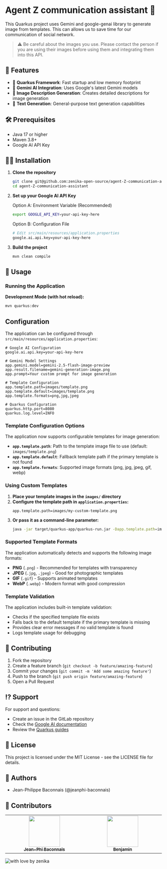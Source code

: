 # Agent Z communication assistant 🤖

This Quarkus project uses Gemini and google-genai library to generate image from templates. This can allows us to save time for our communication of social network.

> ⚠️ Be careful about the images you use. Please contact the person if you are using their images before using them and integrating them into this API.

## 🙌 Features

- 🚀 **Quarkus Framework**: Fast startup and low memory footprint
- 🤖 **Gemini AI Integration**: Uses Google's latest Gemini models
- 🎨 **Image Description Generation**: Creates detailed descriptions for image generation
- 📝 **Text Generation**: General-purpose text generation capabilities

## 🛠️ Prerequisites

- Java 17 or higher
- Maven 3.8+
- Google AI API Key

## 👨‍💻 Installation

1. **Clone the repository**
   ```bash
   git clone git@github.com:zenika-open-source/agent-Z-communication-assistant.git
   cd agent-Z-communication-assistant
   ```

2. **Set up your Google AI API Key**
   
   Option A: Environment Variable (Recommended)
   ```bash
   export GOOGLE_API_KEY=your-api-key-here
   ```
   
   Option B: Configuration File
   ```bash
   # Edit src/main/resources/application.properties
   google.ai.api.key=your-api-key-here
   ```

3. **Build the project**
   ```bash
   mvn clean compile
   ```

## 🚀 Usage

### Running the Application

**Development Mode (with hot reload):**
```bash
mvn quarkus:dev
```

## Configuration

The application can be configured through `src/main/resources/application.properties`:

```properties
# Google AI Configuration
google.ai.api.key=your-api-key-here

# Gemini Model Settings
app.gemini.model=gemini-2.5-flash-image-preview
app.result.filename=gemini-generation-image.png
app.prompt=Your custom prompt for image generation

# Template Configuration
app.template.path=images/template.png
app.template.default=images/template.png
app.template.formats=png,jpg,jpeg

# Quarkus Configuration
quarkus.http.port=8080
quarkus.log.level=INFO
```

### Template Configuration Options

The application now supports configurable templates for image generation:

- **`app.template.path`**: Path to the template image file to use (default: `images/template.png`)
- **`app.template.default`**: Fallback template path if the primary template is not found
- **`app.template.formats`**: Supported image formats (png, jpg, jpeg, gif, webp)

### Using Custom Templates

1. **Place your template images in the `images/` directory**
2. **Configure the template path in `application.properties`:**
   ```properties
   app.template.path=images/my-custom-template.png
   ```
3. **Or pass it as a command-line parameter:**
   ```bash
   java -jar target/quarkus-app/quarkus-run.jar -Dapp.template.path=images/special-template.jpg
   ```

### Supported Template Formats

The application automatically detects and supports the following image formats:
- **PNG** (`.png`) - Recommended for templates with transparency
- **JPEG** (`.jpg`, `.jpeg`) - Good for photographic templates
- **GIF** (`.gif`) - Supports animated templates
- **WebP** (`.webp`) - Modern format with good compression

### Template Validation

The application includes built-in template validation:
- Checks if the specified template file exists
- Falls back to the default template if the primary template is missing
- Provides clear error messages if no valid template is found
- Logs template usage for debugging

## 🙌 Contributing

1. Fork the repository
2. Create a feature branch (`git checkout -b feature/amazing-feature`)
3. Commit your changes (`git commit -m 'Add some amazing feature'`)
4. Push to the branch (`git push origin feature/amazing-feature`)
5. Open a Pull Request

## ⁉️ Support

For support and questions:
- Create an issue in the GitLab repository
- Check the [Google AI documentation](https://ai.google.dev/docs)
- Review the [Quarkus guides](https://quarkus.io/guides/)

## 📒 License

This project is licensed under the MIT License - see the LICENSE file for details.

## 🙍 Authors

- Jean-Philippe Baconnais (@jeanphi-baconnais)

## 🙏 Contributors

<!-- ALL-CONTRIBUTORS-LIST:START - Do not remove or modify this section -->
<!-- prettier-ignore-start -->
<!-- markdownlint-disable -->
<table>
  <tbody>
    <tr>
      <td align="center" valign="top" width="14.28%"><a href="https://jeanphi-baconnais.gitlab.io/"><img src="https://avatars.githubusercontent.com/u/32639372?v=4" width="100px;" alt=""/><br /><sub><b>Jean-Phi Baconnais</b></sub></a></td>
      <td align="center" valign="top" width="14.28%"><a href="https://www.bbourgeois.dev"><img src="https://avatars.githubusercontent.com/u/20949060?v=4" width="100px;" alt=""/><br /><sub><b>Benjamin</b></sub></a></td>
    </tr>
  </tbody>
</table>

<!-- markdownlint-restore -->
<!-- prettier-ignore-end -->

<!-- ALL-CONTRIBUTORS-LIST:END -->

![with love by zenika](https://img.shields.io/badge/With%20%E2%9D%A4%EF%B8%8F%20by-Zenika-b51432.svg?link=https://oss.zenika.com)
